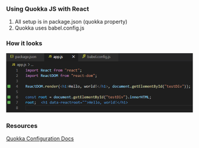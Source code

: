 ### Using Quokka JS with React

1) All setup is in package.json (quokka property)
2) Quokka uses babel.config.js

### How it looks
![](./screenshot.png)
### Resources
[Quokka Configuration Docs](https://quokkajs.com//configuration.html)
